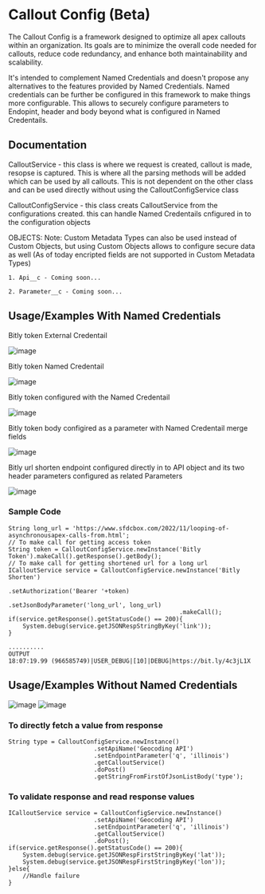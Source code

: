 # Callout Config (Beta)

The Callout Config is a framework designed to optimize all apex callouts within an organization. Its goals are to minimize the overall code needed for callouts, reduce code redundancy, and enhance both maintainability and scalability.

It's intended to complement Named Credentials and doesn't propose any alternatives to the features provided by Named Credentials. Named credentials can be further be configured in this framework to make things more configurable.
This allows to securely configure parameters to Endopint, header and body beyond what is configured in Named Credentails.


## Documentation

CalloutService - this class is where we request is created, callout is made, resopse is captured. This is where all the parsing methods will be added which can be used by all callouts. This is not dependent on the other class and can be used directly without using the CalloutConfigService class

CalloutConfigService - this class creats CalloutService from the configurations created.
this can handle Named Credentails cnfigured in to the configuration objects 

OBJECTS:
Note: Custom Metadata Types can also be used instead of Custom Objects, but using Custom Objects allows to configure secure data as well (As of today encripted fields are not supported in Custom Metadata Types)

    1. Api__c - Coming soon...

    2. Parameter__c - Coming soon...

## Usage/Examples With Named Credentials 
Bitly token External Credentail

![image](https://github.com/sfdcbox/CalloutConfig/assets/9331676/80561d45-4be2-484d-bcd5-ab41f0e93019)

Bitly token Named Credentail

![image](https://github.com/sfdcbox/CalloutConfig/assets/9331676/3c71ed64-d498-4763-9140-13db32450c43)

Bitly token configured with the Named Credentail

![image](https://github.com/sfdcbox/CalloutConfig/assets/9331676/e284dac5-c53e-40a0-bd3b-6f66d76ef3c1)

Bitly token body configired as a parameter with Named Credentail merge fields

![image](https://github.com/sfdcbox/CalloutConfig/assets/9331676/e246274b-8efe-4e53-8519-d7e3f8720601)

Bitly url shorten endpoint configured directly in to API object and its two header parameters configured as related Parameters

![image](https://github.com/sfdcbox/CalloutConfig/assets/9331676/59201684-ed32-4654-925f-79beece2c6ff)


### Sample Code

    String long_url = 'https://www.sfdcbox.com/2022/11/looping-of-asynchronousapex-calls-from.html';
    // To make call for getting access token
    String token = CalloutConfigService.newInstance('Bitly Token').makeCall().getResponse().getBody();
    // To make call for getting shortened url for a long url
    ICalloutService service = CalloutConfigService.newInstance('Bitly Shorten')
                                                    .setAuthorization('Bearer '+token)
                                                    .setJsonBodyParameter('long_url', long_url)
                                                    .makeCall();
    if(service.getResponse().getStatusCode() == 200){
        System.debug(service.getJSONRespStringByKey('link'));
    }

    ..........
    OUTPUT
    18:07:19.99 (966585749)|USER_DEBUG|[10]|DEBUG|https://bit.ly/4c3jL1X


## Usage/Examples Without Named Credentials 
![image](https://github.com/sfdcbox/CalloutConfig/assets/9331676/fcb8dff6-535b-404b-bde9-b85bbab54566)
![image](https://github.com/sfdcbox/CalloutConfig/assets/9331676/640b1f7a-90d6-4b0c-acd7-350315884167)

### To directly fetch a value from response

    String type = CalloutConfigService.newInstance()
                            .setApiName('Geocoding API')
                            .setEndpointParameter('q', 'illinois')
                            .getCalloutService()
                            .doPost()
                            .getStringFromFirstOfJsonListBody('type');

### To validate response and read response values

    ICalloutService service = CalloutConfigService.newInstance()
                            .setApiName('Geocoding API')
                            .setEndpointParameter('q', 'illinois')
                            .getCalloutService()
                            .doPost();
    if(service.getResponse().getStatusCode() == 200){
        System.debug(service.getJSONRespFirstStringByKey('lat'));
        System.debug(service.getJSONRespFirstStringByKey('lon'));
    }else{
        //Handle failure
    }
